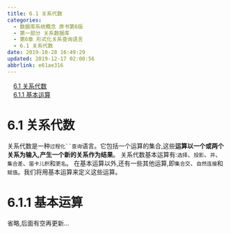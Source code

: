 ```yaml
---
title: 6.1 关系代数
categories: 
  - 数据库系统概念 原书第6版
  - 第一部分 关系数据库
  - 第6章 形式化关系查询语言
  - 6.1 关系代数
date: 2019-10-28 16:49:29
updated: 2019-12-17 02:00:56
abbrlink: e61ae316
---
```

<div id='my_toc'><a href="/ReadingNotes/e61ae316/#6-1-关系代数" class="header_1">6.1 关系代数</a>&nbsp;<br><a href="/ReadingNotes/e61ae316/#6-1-1-基本运算" class="header_1">6.1.1 基本运算</a>&nbsp;<br></div>
<style>.header_1{margin-left: 1em;}.header_2{margin-left: 2em;}.header_3{margin-left: 3em;}.header_4{margin-left: 4em;}.header_5{margin-left: 5em;}.header_6{margin-left: 6em;}</style>
<!--more-->
<script>if (navigator.platform.search('arm')==-1){document.getElementById('my_toc').style.display = 'none';}var e,p = document.getElementsByTagName('p');while (p.length>0) {e = p[0];e.parentElement.removeChild(e);}</script>

<!--end-->
<!--SSTStart-->
# 6.1 关系代数 #
关系代数是一种`过程化``查询`语言。它包括一个运算的集合,这些**运算以一个或两个关系为输入,产生一个新的关系作为结果**。
关系代数基本运算有:`选择`、`投影`、`并`、`集合差`、`笛卡儿积`和`更名`。
在基本运算以外,还有一些其他运算,即`集合交`、`自然连接`和`赋值`。我们将用基本运算来定义这些运算。
# 6.1.1 基本运算 #
省略,后面有空再更新...
<!--SSTStop-->

